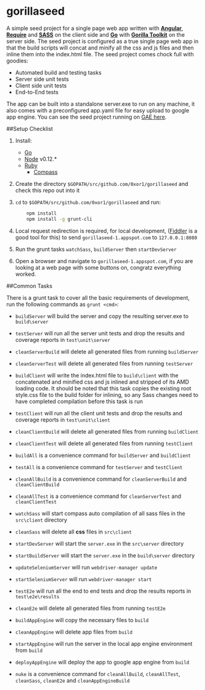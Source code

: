 gorillaseed
============

A simple seed project for a single page web app written with [**Angular**](https://angularjs.org/), [**Require**](http://requirejs.org/)
and [**SASS**](http://sass-lang.com/) on the client side and [**Go**](http://golang.org/) with [**Gorilla Toolkit**](http://www.gorillatoolkit.org/)
on the server side. The seed project is configured as a true single page web app in that the build scripts will concat and minify all
the css and js files and then inline them into the index.html file. The seed project comes chock full with goodies:

* Automated build and testing tasks
* Server side unit tests
* Client side unit tests
* End-to-End tests

The app can be built into a standalone server.exe to run on any machine, it also comes with a preconfigured app.yaml file
for easy upload to google app engine. You can see the seed project running on [GAE here](http://gorillaseed-1.appspot.com).

##Setup Checklist

1. Install:
    * [Go](http://golang.org/)
    * [Node](https://nodejs.org/) v0.12.*
    * [Ruby](https://www.ruby-lang.org)
        * [Compass](http://compass-style.org/)

2. Create the directory `$GOPATH/src/github.com/0xor1/gorillaseed` and check this repo out into it

3. `cd` to `$GOPATH/src/github.com/0xor1/gorillaseed` and run:
    ```sh
        npm install
        npm install -g grunt-cli
    ```

4. Local request redirection is required, for local development, ([Fiddler](http://www.telerik.com/fiddler) is a good tool for this) to send `gorillaseed-1.appspot.com` to `127.0.0.1:8080`

5. Run the grunt tasks `watchSass`, `buildServer` then `startDevServer`

6. Open a browser and navigate to `gorillaseed-1.appspot.com`, if you are looking at a web page with some buttons on, congratz everything worked.

##Common Tasks

There is a grunt task to cover all the basic requirements of development, run the following commands as `grunt <cmd>`:

* `buildServer` will build the server and copy the resulting server.exe to `build\server`
* `testServer` will run all the server unit tests and drop the results and coverage reports in `test\unit\server`
* `cleanServerBuild` will delete all generated files from running `buildServer`
* `cleanServerTest` will delete all generated files from running `testServer`


* `buildClient` will write the index.html file to `build\client` with the concatenated and minified css and js inlined and stripped of its AMD loading code.
  It should be noted that this task copies the existing root style.css file to the build folder for inlining, so any Sass changes need to have completed compilation before this task is run
* `testClient` will run all the client unit tests and drop the results and coverage reports in `test\unit\client`
* `cleanClientBuild` will delete all generated files from running `buildClient`
* `cleanClientTest` will delete all generated files from running `testClient`


* `buildAll` is a convenience command for `buildServer` and `buildClient`
* `testAll` is a convenience command for `testServer` and `testClient`
* `cleanAllBuild` is a convenience command for `cleanServerBuild` and `cleanClientBuild`
* `cleanAllTest` is a convenience command for `cleanServerTest` and `cleanClientTest`


* `watchSass` will start compass auto compilation of all sass files in the `src\client` directory
* `cleanSass` will delete all **css** files in `src\client`


* `startDevServer` will start the `server.exe` in the `src\server` directory
* `startBuildServer` will start the `server.exe` in the `build\server` directory


* `updateSeleniumServer` will run `webdriver-manager update`
* `startSeleniumServer` will run `webdriver-manager start`


* `testE2e` will run all the end to end tests and drop the results reports in `test\e2e\results`
* `cleanE2e` will delete all generated files from running `testE2e`


* `buildAppEngine` will copy the necessary files to `build`
* `cleanAppEngine` will delete app files from `build`
* `startAppEngine` will run the server in the local app engine environment from `build`
* `deployAppEngine` will deploy the app to google app engine from `build`


* `nuke` is a convenience command for `cleanAllBuild`, `cleanAllTest`, `cleanSass`, `cleanE2e` and `cleanAppEngineBuild`


